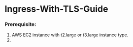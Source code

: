 # Ingress-With-TLS-Guide

### Prerequisite:
1) AWS EC2 instance with t2.large or t3.large instance type.
2) 
